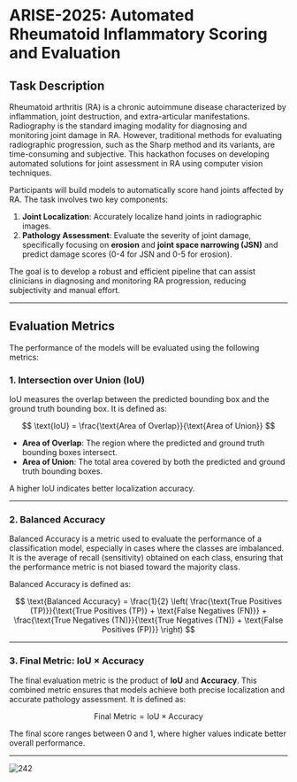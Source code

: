 # ARISE-2025: Automated Rheumatoid Inflammatory Scoring and Evaluation

## Task Description

Rheumatoid arthritis (RA) is a chronic autoimmune disease characterized by inflammation, joint destruction, and extra-articular manifestations. Radiography is the standard imaging modality for diagnosing and monitoring joint damage in RA. However, traditional methods for evaluating radiographic progression, such as the Sharp method and its variants, are time-consuming and subjective. This hackathon focuses on developing automated solutions for joint assessment in RA using computer vision techniques.

Participants will build models to automatically score hand joints affected by RA. The task involves two key components:
1. **Joint Localization**: Accurately localize hand joints in radiographic images.
2. **Pathology Assessment**: Evaluate the severity of joint damage, specifically focusing on **erosion** and **joint space narrowing (JSN)** and predict damage scores (0-4 for JSN and 0-5 for erosion).

The goal is to develop a robust and efficient pipeline that can assist clinicians in diagnosing and monitoring RA progression, reducing subjectivity and manual effort.

---

## Evaluation Metrics

The performance of the models will be evaluated using the following metrics:

### 1. **Intersection over Union (IoU)**
IoU measures the overlap between the predicted bounding box and the ground truth bounding box. It is defined as:

$$
\text{IoU} = \frac{\text{Area of Overlap}}{\text{Area of Union}}
$$

- **Area of Overlap**: The region where the predicted and ground truth bounding boxes intersect.
- **Area of Union**: The total area covered by both the predicted and ground truth bounding boxes.

A higher IoU indicates better localization accuracy.

---

### 2. **Balanced Accuracy**
Balanced Accuracy is a metric used to evaluate the performance of a classification model, especially in cases where the classes are imbalanced. It is the average of recall (sensitivity) obtained on each class, ensuring that the performance metric is not biased toward the majority class.

Balanced Accuracy is defined as:

$$
\text{Balanced Accuracy} = \frac{1}{2} \left( \frac{\text{True Positives (TP)}}{\text{True Positives (TP)} + \text{False Negatives (FN)}} + \frac{\text{True Negatives (TN)}}{\text{True Negatives (TN)} + \text{False Positives (FP)}} \right)
$$

---

### 3. **Final Metric: IoU × Accuracy**
The final evaluation metric is the product of **IoU** and **Accuracy**. This combined metric ensures that models achieve both precise localization and accurate pathology assessment. It is defined as:

$$
\text{Final Metric} = \text{IoU} \times \text{Accuracy}
$$

The final score ranges between 0 and 1, where higher values indicate better overall performance.

---

![242](https://github.com/user-attachments/assets/652427b2-1837-47cd-94bd-cc74c3c6b613)
